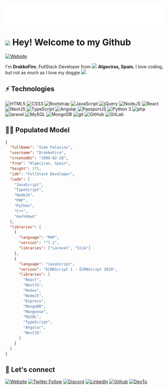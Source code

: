 ![DrakkoFire](./name.svg)

# <img src="https://emojis.slackmojis.com/emojis/images/1531849430/4246/blob-sunglasses.gif?1531849430" width="30"/> Hey! Welcome to my Github

[![Website](https://img.shields.io/website?label=drakkofire.com&style=for-the-badge&url=https%3A%2F%2Fdrakkofire.com)](https://drakkofire.com)

I'm **DrakkoFire**, FullStack Developer from <img src="https://image.flaticon.com/icons/png/512/299/299820.png" width="15"/> **Algeciras, Spain**, I love coding, but not as much as I love my doggie <img src="https://emojis.slackmojis.com/emojis/images/1527792535/4023/doge.png?1527792535" width="30"/>

## ⚡ Technologies

![HTML5](https://img.shields.io/badge/-HTML5-E34F26?style=flat-square&logo=html5&logoColor=white)
![CSS3](https://img.shields.io/badge/CSS3-1572B6?style=flat-square&logo=css3&logoColor=white)
![Bootstrap](https://img.shields.io/badge/Bootstrap-7952B3?style=flat-square&logo=css3&logoColor=white)
![JavaScript](https://img.shields.io/badge/JavaScript-F7DF1E?style=flat-square&logo=javascript&logoColor=white)
![jQuery](https://img.shields.io/badge/jQuery-0769AD?style=flat-square&logo=jquery&logoColor=white)
![NodeJS](https://img.shields.io/badge/-Nodejs-43853d?style=flat-square&logo=Node.js&logoColor=white)
![React](https://img.shields.io/badge/-React-45b8d8?style=flat-square&logo=react&logoColor=white)
![NextJS](https://img.shields.io/badge/NextJS-000000?style=flat-square&logo=next.js&logoColor=white)
![TypeScript](https://img.shields.io/badge/-TypeScript-007ACC?style=flat-square&logo=typescript&logoColor=white)
![Angular](https://img.shields.io/badge/-Angular-DD0031?style=flat-square&logo=angular&logoColor=white)
![PassportJS](https://img.shields.io/badge/PassportJS-34E27A?style=flat-square&logo=passport&logoColor=white)
![Python 3](https://img.shields.io/badge/Python%203-3776AB?style=flat-square&logo=python&logoColor=white)
![php](https://img.shields.io/badge/php-777bb4?style=flat-square&logo=php&logoColor=white)
![laravel](https://img.shields.io/badge/laravel-ff2d20?style=flat-square&logo=laravel&logoColor=white)
![MySQL](https://img.shields.io/badge/MySQL-4479A1?style=flat-square&logo=mysql&logoColor=white)
![MongoDB](https://img.shields.io/badge/-MongoDB-13aa52?style=flat-square&logo=mongodb&logoColor=white)
![git](https://img.shields.io/badge/-Git-F05032?style=flat-square&logo=git&logoColor=white)
![GitHub](https://img.shields.io/badge/GitHub-181717?style=flat-square&logo=github&logoColor=white)
![GitLab](https://img.shields.io/badge/GitLab-FCA121?style=flat-square&logo=gitlab&logoColor=white)

## 👦🏻 Populated Model

```json
{
  "fullName": "Iván Palacios",
  "username": "DrakkoFire",
  "createdAt": "1999-02-28",
  "from": "Algeciras, Spain",
  "height": 175,
  "job": "FullStack Developer",
  "code": [
    "JavaScript",
    "TypeScript",
    "NodeJS",
    "PHP",
    "Python",
    "C++",
    "markdown"
  ],
  "libraries": [
    {
      "language": "PHP",
      "version": "^7.1",
      "libraries": ["Laravel", "Slim"]
    },
    {
      "language": "JavaScript",
      "version": "ECMAScript 1 - ECMAScript 2018",
      "libraries": [
        "React",
        "NextJS",
        "Redux",
        "NodeJS",
        "Express",
        "MongoDB",
        "Mongoose",
        "MySQL",
        "TypeScript",
        "Angular",
        "NestJS"
      ]
    }
  ]
}

```

## 🚀 Let's connect

[![Website](https://img.shields.io/badge/Website-%230A0A0A.svg?&style=for-the-badge&logo=&logoColor=white)][website]
[![Twitter Follow](https://img.shields.io/badge/twitter-%231DA1F2.svg?&style=for-the-badge&logo=twitter&logoColor=white)][twitter]
[![Discord](https://img.shields.io/badge/discord-5865F2?&style=for-the-badge&logo=discord&logoColor=white)][discord]
[![LinkedIn](https://img.shields.io/badge/linkedin-0A66C2?&style=for-the-badge&logo=linkedin&logoColor=white)][linkedin]
[![Github](https://img.shields.io/badge/GitHub-181717.svg?&style=for-the-badge&logo=Github&logoColor=white)][github]
[![DevTo](https://img.shields.io/badge/DEV.TO-%230A0A0A.svg?&style=for-the-badge&logo=dev.to&logoColor=white)][devto]


[website]: https://drakkofire.com
[twitter]: https://twitter.com/DrakkoFire
[linkedin]: https://linkedin.com/in/ivanpalaciosy
[github]: https://github.com/drakkofire
[devto]: https://dev.to/drakkofire
[discord]: https://discordapp.com/users/505485595359838211
